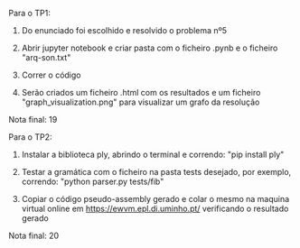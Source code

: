 Para o TP1:
  1. Do enunciado foi escolhido e resolvido o problema nº5
   
  2. Abrir jupyter notebook e criar pasta com o ficheiro .pynb e o ficheiro "arq-son.txt"
   
  3. Correr o código
     
  4. Serão criados um ficheiro .html com os resultados e um ficheiro "graph_visualization.png" para visualizar um grafo da resolução

Nota final: 19





Para o TP2:
  1. Instalar a biblioteca ply, abrindo o terminal e correndo: "pip install ply"

  2. Testar a gramática com o ficheiro na pasta tests desejado, por exemplo, correndo: "python parser.py tests/fib"

  3. Copiar o código pseudo-assembly gerado e colar o mesmo na maquina virtual online em https://ewvm.epl.di.uminho.pt/ verificando o resultado gerado

Nota final: 20
